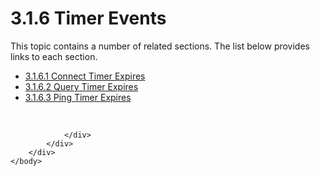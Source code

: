 <html dir="LTR" xmlns:mshelp="http://msdn.microsoft.com/mshelp" xmlns:ddue="http://ddue.schemas.microsoft.com/authoring/2003/5" xmlns:xlink="http://www.w3.org/1999/xlink" xmlns:tool="http://www.microsoft.com/tooltip">
    <head>
        <meta http-equiv="Content-Type" content="text/html; CHARSET=utf-8"></meta>
        <meta name="save" content="history"></meta>
        <title>3.1.6 Timer Events</title>
        <xml>
            <mshelp:toctitle title="3.1.6 Timer Events"></mshelp:toctitle>
            <mshelp:rltitle title="[MS-SSAS8]: Timer Events"></mshelp:rltitle>
            <mshelp:keyword index="A" term="d7b64e8c-6543-441d-bea8-4c50ab6bc6f9"></mshelp:keyword>
            <mshelp:attr name="DCSext.ContentType" value="open specification"></mshelp:attr>
            <mshelp:attr name="AssetID" value="d7b64e8c-6543-441d-bea8-4c50ab6bc6f9"></mshelp:attr>
            <mshelp:attr name="TopicType" value="kbRef"></mshelp:attr>
            <mshelp:attr name="DCSext.Title" value="[MS-SSAS8]: Timer Events" />
        </xml>
    </head>
    <body>
        <div id="header">
            <h1 class="heading">3.1.6 Timer Events</h1>
        </div>
        <div id="mainSection">
            <div id="mainBody">
                <div id="allHistory" class="saveHistory"></div>
                <div id="sectionSection0" class="section" name="collapseableSection">
                    <p>This topic contains a number of related sections. The list below provides links to each section.<br /></p><ul><li><span><a href="71242d10-2f87-4033-9d4a-b3c3daa5f0a8.md">3.1.6.1 Connect Timer Expires</a></span></li><li><span><a href="2c5515fe-5e1a-47b5-8ceb-1de350f4cffb.md">3.1.6.2 Query Timer Expires</a></span></li><li><span><a href="50e12205-4e5a-4bc9-986e-5b674341240b.md">3.1.6.3 Ping Timer Expires</a></span></li></ul><p><br /></p>


                </div>
            </div>
        </div>
    </body>
</html>